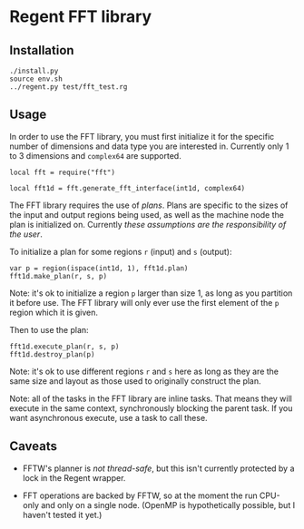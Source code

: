 # Regent FFT library

## Installation

```
./install.py
source env.sh
../regent.py test/fft_test.rg
```

## Usage

In order to use the FFT library, you must first initialize it for the
specific number of dimensions and data type you are interested
in. Currently only 1 to 3 dimensions and `complex64` are supported.

```
local fft = require("fft")

local fft1d = fft.generate_fft_interface(int1d, complex64)
```

The FFT library requires the use of *plans*. Plans are specific to the
sizes of the input and output regions being used, as well as the
machine node the plan is initialized on. Currently *these assumptions
are the responsibility of the user*.

To initialize a plan for some regions `r` (input) and `s` (output):

```
var p = region(ispace(int1d, 1), fft1d.plan)
fft1d.make_plan(r, s, p)
```

Note: it's ok to initialize a region `p` larger than size 1, as long
as you partition it before use. The FFT library will only ever use the
first element of the `p` region which it is given.

Then to use the plan:

```
fft1d.execute_plan(r, s, p)
fft1d.destroy_plan(p)
```

Note: it's ok to use different regions `r` and `s` here as long as
they are the same size and layout as those used to originally
construct the plan.

Note: all of the tasks in the FFT library are inline tasks. That means
they will execute in the same context, synchronously blocking the
parent task. If you want asynchronous execute, use a task to call
these.

## Caveats

  * FFTW's planner is *not thread-safe*, but this isn't currently
    protected by a lock in the Regent wrapper.

  * FFT operations are backed by FFTW, so at the moment the run
    CPU-only and only on a single node. (OpenMP is hypothetically
    possible, but I haven't tested it yet.)
